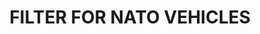 ---
title: "FILTER FOR NATO VEHICLES"
price: "500" 
desc: "Efekti"
img_path: "/assets/img/AK-076.jpg"
brand: AK
available: true
special_offer: false
new: false
soon: false
cat: "Weathering"
subcat: "wet-ak"
subsubcat: ""
sifra: "AK-076"
---